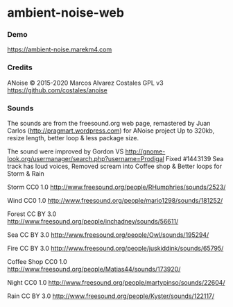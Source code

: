 # ambient-noise-web

### Demo
https://ambient-noise.marekm4.com

### Credits

ANoise &copy; 2015-2020 Marcos Alvarez Costales GPL v3 https://github.com/costales/anoise

### Sounds

The sounds are from the freesound.org web page, remastered by Juan Carlos (http://pragmart.wordpress.com) for ANoise project
Up to 320kb, resize length, better loop & less package size.

The sound were improved by Gordon VS http://gnome-look.org/usermanager/search.php?username=Prodigal
Fixed #1443139 Sea track has loud voices, Removed scream into Coffee shop & Better loops for Storm & Rain


Storm CC0 1.0 http://www.freesound.org/people/RHumphries/sounds/2523/
    
Wind CC0 1.0 http://www.freesound.org/people/mario1298/sounds/181252/
    
Forest CC BY 3.0 http://www.freesound.org/people/inchadney/sounds/56611/
    
Sea CC BY 3.0 http://www.freesound.org/people/Owl/sounds/195294/
    
Fire CC BY 3.0 http://www.freesound.org/people/juskiddink/sounds/65795/
    
Coffee Shop CC0 1.0 http://www.freesound.org/people/Matias44/sounds/173920/
    
Night CC0 1.0 http://www.freesound.org/people/martypinso/sounds/22604/

Rain CC BY 3.0 http://www.freesound.org/people/Kyster/sounds/122117/
